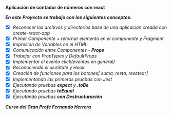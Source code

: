 **Aplicación de contador de números con react**

**_En este Proyecto se trabajo con los siguientes conceptos._**

- [x] _Reconocer los archivos y directorios base de una aplicación creada con create-react-app_
- [x] _Primer Componente + retornar elemento en el componente y Fragment_
- [x] _Impresion de Variables en el HTML_
- [x] _Comunicación entre Componentes - **Props**_
- [x] _Trabajar con PropTypes y DefaultProps_
- [x] _Implementar el evento click(eventos en general)_
- [x] _Reconociendo el useState y Hook_
- [x] _Creación de funciones para los botones[ suma, resta, resetear]_
- [x] _Implementando las primeras pruebas con Jest_
- [x] _Ejecutando pruebas **expect** y **.toBe**_
- [x] _Ejecutando pruebas **toEqual**_
- [x] _Ejecutando pruebas **con Destructuración**_

**_Curso del Gran Profe Fernando Herrera_**